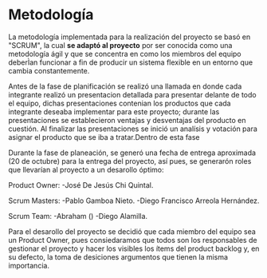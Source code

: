 # Metodología
La metodología implementada para la realización del proyecto se basó en "SCRUM", la cual **se adaptó al proyecto** por ser conocida como una metodología ágil y que se concentra en como los miembros del equipo deberÌan funcionar a fin de producir un sistema flexible en un entorno que cambia constantemente.

Antes de la fase de planificación se realizó una llamada en donde cada integrante realizó un presentacion detallada para presentar delante de todo el equipo, dichas presentaciones contenian los productos que cada integrante deseaba implementar para este proyecto; durante las presentaciones se establecieron ventajas y desventajas del producto en cuestión. Al finalizar las presentaciones se inició un analísis y votación para asignar el producto que se iba a tratar.Dentro de esta fase 

Durante la fase de planeación, se generó una fecha de entrega aproximada (20 de octubre) para la entrega del proyecto, así pues, se generarón roles que llevarían al proyecto a un desarollo óptimo:

Product Owner:
-José De Jesús Chi Quintal.


Scrum Masters:
-Pablo Gamboa Nieto.
-Diego Francisco Arreola Hernández.


Scrum Team:
-Abraham ()
-Diego Alamilla.


Para el desarollo del proyecto se decidió que cada miembro del equipo sea un Product Owner, pues consiedaramos que todos son los responsables de gestionar el proyecto y hacer los visibles los ítems del product backlog y, en su defecto, la toma de desiciones argumentos que tienen la misma importancia.



